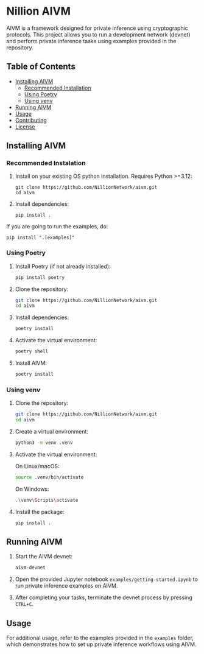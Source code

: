 # Nillion AIVM

AIVM is a framework designed for private inference using cryptographic protocols. This project allows you to run a development network (devnet) and perform private inference tasks using examples provided in the repository.

## Table of Contents

- [Installing AIVM](#installing-aivm)
  - [Recommended Installation](#base-installation)
  - [Using Poetry](#using-poetry)
  - [Using venv](#using-venv)
- [Running AIVM](#running-aivm)
- [Usage](#usage)
- [Contributing](#contributing)
- [License](#license)

## Installing AIVM

### Recommended Instalation
1. Install on your existing OS python installation. Requires Python >=3.12:

   ```shell
   git clone https://github.com/NillionNetwork/aivm.git
   cd aivm
   ```

3. Install dependencies:

   ```shell
   pip install .
   ```
If you are going to run the examples, do:

   ```shell
   pip install ".[examples]"
   ```
### Using Poetry

1. Install Poetry (if not already installed):

   ```bash
   pip install poetry
   ```

2. Clone the repository:

   ```bash
   git clone https://github.com/NillionNetwork/aivm.git
   cd aivm
   ```

3. Install dependencies:

   ```bash
   poetry install
   ```

4. Activate the virtual environment:

   ```bash
   poetry shell
   ```

5. Install AIVM:

   ```bash
   poetry install
   ```

### Using venv

1. Clone the repository:

   ```bash
   git clone https://github.com/NillionNetwork/aivm.git
   cd aivm
   ```

2. Create a virtual environment:

   ```bash
   python3 -m venv .venv
   ```

3. Activate the virtual environment:

   On Linux/macOS:

   ```bash
   source .venv/bin/activate
   ```

   On Windows:

   ```bash
   .\venv\Scripts\activate
   ```

4. Install the package:

   ```bash
   pip install .
   ```

## Running AIVM

1. Start the AIVM devnet:

   ```bash
   aivm-devnet
   ```

2. Open the provided Jupyter notebook `examples/getting-started.ipynb` to run private inference examples on AIVM.

3. After completing your tasks, terminate the devnet process by pressing `CTRL+C`.

## Usage

For additional usage, refer to the examples provided in the `examples` folder, which demonstrates how to set up private inference workflows using AIVM.